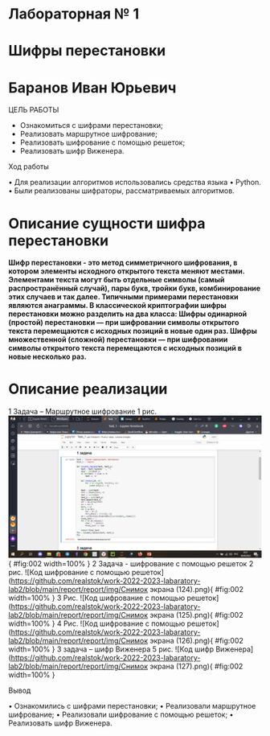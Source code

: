 # Лабораторная № 1
# Шифры перестановки
# Баранов Иван Юрьевич

ЦЕЛЬ РАБОТЫ

-  Ознакомиться с шифрами перестановки;
-  Реализовать маршрутное шифрование;
-  Реализовать шифрование с помощью решеток;
-  Реализовать шифр Виженера. 

Ход работы

•	Для реализации алгоритмов использовались средства языка
•	Python.
•	Были реализованы шифраторы, рассматриваемых алгоритмов. 

# Описание сущности шифра перестановки

**Шифр перестановки - это метод симметричного шифрования, в котором элементы исходного открытого текста меняют местами. Элементами текста могут быть отдельные символы (самый распространённый случай), пары букв, тройки букв, комбинирование этих случаев и так далее. Типичными примерами перестановки являются анаграммы. 
В классической криптографии шифры перестановки можно разделить на два класса:
Шифры одинарной (простой) перестановки — при шифровании символы открытого текста перемещаются с исходных позиций в новые один раз.
Шифры множественной (сложной) перестановки — при шифровании символы открытого текста перемещаются с исходных позиций в новые несколько раз.**
 
# Описание реализации
1 Задача – Маршрутное шифрование
1 рис.
![Код Маршрутное шифрование](img/1.png){ #fig:002 width=100% }
2 Задача - шифрование с помощью решеток
2 рис.
![Код шифрование с помощью решеток](https://github.com/realstok/work-2022-2023-labaratory-lab2/blob/main/report/report/img/Снимок экрана (124).png){ #fig:002 width=100% }
3 Рис. 
![Код шифрование с помощью решеток](https://github.com/realstok/work-2022-2023-labaratory-lab2/blob/main/report/report/img/Снимок экрана (125).png){ #fig:002 width=100% }
4 Рис. 
![Код шифрование с помощью решеток](https://github.com/realstok/work-2022-2023-labaratory-lab2/blob/main/report/report/img/Снимок экрана (126).png){ #fig:002 width=100% }
3 задача – шифр Виженера
5 рис. 
![Код шифр Виженера](https://github.com/realstok/work-2022-2023-labaratory-lab2/blob/main/report/report/img/Снимок экрана (127).png){ #fig:002 width=100% }

Вывод

•	Ознакомились с шифрами перестановки;
•	 Реализовали маршрутное шифрование;
•	Реализовали шифрование с помощью решеток;
•	Реализовать шифр Виженера.





